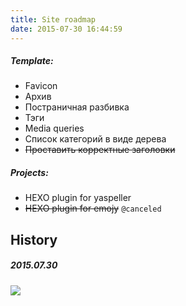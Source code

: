 ```yaml
---
title: Site roadmap
date: 2015-07-30 16:44:59
---
```


##### Template:

- Favicon
- Архив
- Постраничная разбивка
- Тэги
- Media queries
- Список категорий в виде дерева
- ~~Проставить корректные заголовки~~

##### Projects:

- HEXO plugin for yaspeller
- ~~HEXO plugin for emojy~~ `@canceled`


## History

##### 2015.07.30

![](/data/roadmap/2015-07-30.png)